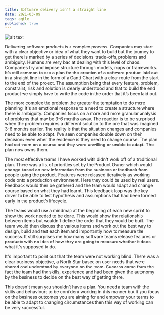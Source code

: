 ```yaml
---
title: Software delivery isn't a straight line
date: 2021-03-09
tags: agile
published: true
---
```


![alt text](https://pauldedwards.github.io/images/delivery-straight-line.png)

Delivering software products is a complex process. Companies may start with a clear objective or idea of what they want to build but the journey to get there is marked by a series of decisions, trade-offs, problems and ambiguity. Humans are very bad at dealing with this level of chaos. Companies try and impose structure through models, maps or frameworks. It’s still common to see a plan for the creation of a software product laid out in a straight line in the form of a Gantt Chart with a clear route from the start to the end of the project. The assumption being that every feature, problem, constraint, risk and solution is clearly understood and that to build the end product we simply have to write the code in the order that it’s been laid out.

The more complex the problem the greater the temptation to do more planning. It's an emotional response to a need to create a structure where there is ambiguity. Companies focus on a more and more granular analysis of problems that may be 3-6 months away. The reaction is to be surprised when the problem requires a different solution to the one that was imagined 3-6 months earlier. The reality is that the situation changes and companies need to be able to adapt. I’ve seen companies double down on their decisions even when the evidence is they need to change course. The plan had set them on a course and they were unwilling or unable to adapt. The plan now owns them.

The most effective teams I have worked with didn't work off of a traditional plan. There was a list of priorities set by the Product Owner which would change based on new information from the business or feedback from people using the product. Features were released iteratively as working code onto a production environment. Here they could be used by real users. Feedback would then be gathered and the team would adapt and change course based on what they had learnt. This feedback loop was the key driver to be able to test hypothesis and assumptions that had been formed early in the product's lifecycle.

The teams would use a mindmap at the beginning of each new sprint to show the work needed to be done. This would show the relationship between items but wouldn't define the order that they would be built. The team would then discuss the various items and work out the best way to design, build and test each item and importantly how to measure the success. It still surprises me how many software teams release features or products with no idea of how they are going to measure whether it does what it's supposed to do. 

It's important to point out that the team were not working blind. There was a clear business objective, a North Star based on user needs that were shared and understood by everyone on the team. Success came from the fact the team had the skills, experience and had been given the autonomy by the business to decide on the best way of getting there.

This doesn't mean you shouldn't have a plan. You need a team with the skills and behaviours to be confident working in this manner but if you focus on the business outcomes you are aiming for and empower your teams to be able to adapt to changing circumstances then this way of working can be very successful.  
